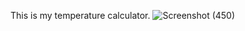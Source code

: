 This is my temperature calculator.
![Screenshot (450)](https://user-images.githubusercontent.com/89866015/159154769-3410dca3-4ac0-483a-9dbe-b5bfc1105891.png)


